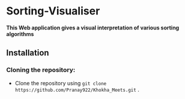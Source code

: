 # Sorting-Visualiser
**This Web application gives a visual interpretation of various sorting algorithms**
## Installation
### Cloning the repository:
- Clone the repository using `git clone https://github.com/Pranay922/Khokha_Meets.git` .
